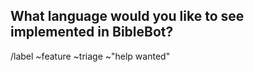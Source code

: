 ## What language would you like to see implemented in BibleBot?
<!-- This is not for translations or content requests. This is for requesting a language to be added. (write below this line) -->

<!-- By submitting this form, you agree to follow our Code of Conduct: https://gitlab.com/kerygmadigital/biblebot/BibleBot/-/blob/master/CODE_OF_CONDUCT.md -->

/label ~feature ~triage ~"help wanted"